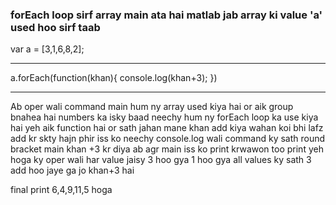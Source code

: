 ### forEach loop sirf array main ata hai matlab jab array ki value 'a' used hoo sirf taab

var a = [3,1,6,8,2];

---

a.forEach(function(khan){
    console.log(khan+3);
})

---

Ab oper wali command main hum ny array used kiya hai or aik group bnahea hai numbers ka isky baad neechy hum ny forEach loop ka use kiya hai yeh aik function hai or sath jahan mane khan add kiya wahan koi bhi lafz add kr skty hajn
phir iss ko neechy console.log wali command ky sath round bracket main khan +3 kr diya ab agr main iss ko print krwawon too print yeh hoga ky oper wali har value jaisy 3 hoo gya 1 hoo gya all values ky sath 3 add hoo jaye ga jo khan+3 hai 

final print 6,4,9,11,5 hoga 
